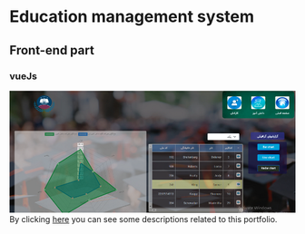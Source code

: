# Education management system
## Front-end part
### vueJs
![Education management system](school1.png)
By clicking [here](https://reza-pishva.github.io/2-school-vue/) you can see some descriptions related to this portfolio.
